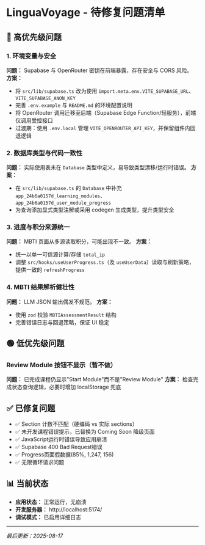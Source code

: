 # LinguaVoyage - 待修复问题清单

## 🚨 高优先级问题

### 1. 环境变量与安全
**问题：** Supabase 与 OpenRouter 密钥在前端暴露，存在安全与 CORS 风险。
**方案：**
- 将 `src/lib/supabase.ts` 改为使用 `import.meta.env.VITE_SUPABASE_URL`、`VITE_SUPABASE_ANON_KEY`
- 完善 `.env.example` 与 `README.md` 的环境配置说明
- 将 OpenRouter 调用迁移至后端（Supabase Edge Function/轻服务），前端仅调用受控接口
- 过渡期：使用 `.env.local` 管理 `VITE_OPENROUTER_API_KEY`，并保留组件内回退逻辑

### 2. 数据库类型与代码一致性
**问题：** 实际使用表未在 `Database` 类型中定义，易导致类型漂移/运行时错误。
**方案：**
- 在 `src/lib/supabase.ts` 的 `Database` 中补充 `app_24b6a0157d_learning_modules`、`app_24b6a0157d_user_module_progress`
- 为查询添加显式类型注解或采用 codegen 生成类型，提升类型安全

### 3. 进度与积分来源统一
**问题：** MBTI 页面从多源读取积分，可能出现不一致。
**方案：**
- 统一以单一可信源计算/存储 `total_ip`
- 调整 `src/hooks/useUserProgress.ts`（及 `useUserData`）读取与刷新策略，提供一致的 `refreshProgress`

### 4. MBTI 结果解析健壮性
**问题：** LLM JSON 输出偶发不规范。
**方案：**
- 使用 `zod` 校验 `MBTIAssessmentResult` 结构
- 完善错误日志与回退策略，保证 UI 稳定

## 🟢 低优先级问题

### Review Module 按钮不显示（暂不做）
**问题：** 已完成课程仍显示"Start Module"而不是"Review Module"
**方案：** 检查完成状态查询逻辑，必要时增加 localStorage 兜底

## ✅ 已修复问题

- ✅ Section 计数不匹配（硬编码 vs 实际 sections）
- ✅ 未开发课程错误提示，已替换为 Coming Soon 降级页面
- ✅ JavaScript运行时错误导致应用崩溃
- ✅ Supabase 400 Bad Request错误
- ✅ Progress页面假数据(85%, 1,247, 156)
- ✅ 无限循环请求问题

## 📊 当前状态
- **应用状态：** 正常运行，无崩溃
- **开发服务器：** http://localhost:5174/
- **调试模式：** 已启用详细日志

---
*最后更新：2025-08-17*